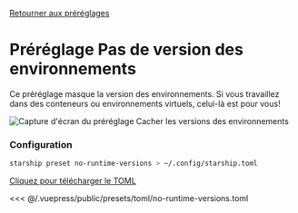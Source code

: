 [Retourner aux préréglages](./README.md#no-runtime-versions)

# Préréglage Pas de version des environnements

Ce préréglage masque la version des environnements. Si vous travaillez dans des conteneurs ou environnements virtuels, celui-là est pour vous!

![Capture d'écran du préréglage Cacher les versions des environnements](/presets/img/no-runtime-versions.png)

### Configuration

```sh
starship preset no-runtime-versions > ~/.config/starship.toml
```

[Cliquez pour télécharger le TOML](/presets/toml/no-runtime-versions.toml)

<<< @/.vuepress/public/presets/toml/no-runtime-versions.toml
